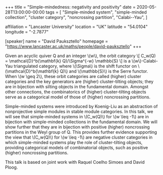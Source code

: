 +++
title = "Simple-mindedness: negativity and positivity"
date = 2020-05-28T13:00:00-00:00
tags = [
    "Simple-minded system",
    "simple-minded collection",
    "cluster category", 
    "noncrossing partition", 
    "Calabi--Yau",
]

affiliation = "Lancaster University"
location = "UK"
latitude = "54.0104"
longitude =  "-2.7877"

[speaker]
  name = "David Pauksztello"
  homepage = "https://www.lancaster.ac.uk/maths/people/david-pauksztello"
+++

Given an acyclic quiver Q and an integer \\(w\\), the orbit category 
\\[ C_w(Q) = \mathcal{D}^b(\mathbf{k} Q)/\Sigma^{-w} \mathbb{S} \\] 
is a \\(w\\)-Calabi-Yau triangulated category, where \\(\Sigma\\) is the shift 
functor on \\(\mathcal{D}^b(\mathbf{k} Q)\\) and \\(\mathbb{S}\\) is the Serre 
functor. When \\(w \geq 2\\), these orbit categories are called (higher) 
cluster categories and the key generators are (higher) cluster-tilting 
objects; they are in bijection with silting objects in the fundamental 
domain. Amongst other connections, the combinatorics of (higher) 
cluster-tilting objects serve as a categorical model of those of 
(higher) noncrossing partitions.

Simple-minded systems were introduced by Koenig-Liu as an abstraction of 
nonprojective simple modules in stable module categories. In this talk, 
we will see that simple-minded systems in \\(C_w(Q)\\) for \\(w \leq -1\\) are 
in bijection with simple-minded collections in the fundamental domain. 
We will show further that they are in bijection with positive (higher) 
noncrossing partitions in the Weyl group of Q. This provides further 
evidence supporting the view that \\(C_w(Q)\\) for \\(w \leq -1\\) are negative 
cluster categories in which simple-minded systems play the role of 
cluster-tilting objects, providing categorical models of combinatorial 
objects, such as positive (higher) noncrossing partitions.

This talk is based on joint work with Raquel Coelho Simoes and David 
Ploog.
